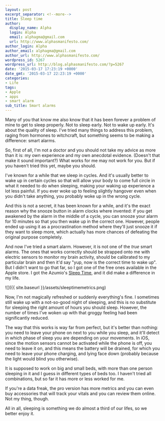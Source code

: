```yaml
---
layout: post
excerpt_separator: <!--more-->
title: Sleep time
author:
  display_name: Alpha
  login: Alpha
  email: alphagma@gmail.com
  url: http://www.alphasmanifesto.com/
author_login: Alpha
author_email: alphagma@gmail.com
author_url: http://www.alphasmanifesto.com/
wordpress_id: 5267
wordpress_url: http://blog.alphasmanifesto.com/?p=5267
date: '2015-03-17 17:23:19 +0000'
date_gmt: '2015-03-17 22:23:19 +0000'
categories:
- Life
tags:
- Apple
- apps
- smart alarm
sub_title: Smart alarms
---
```


Many of you that know me also know that it has been forever a problem of mine to get to sleep properly. Not to sleep early. Not to wake up early. It's about the quality of sleep. I've tried many things to address this problem, raging from hormones to witchcraft, but something seems to be making a difference: smart alarms.

<!--more-->

So, first of all, I'm not a doctor and you should not take my advice as more than it is: my own experience and my own anecdotal evidence. (Doesn't that make it sound important?) What works for me may not work for you. But if you haven't tried this yet, maybe you should.

I've known for a while that we sleep in cycles. And it's usually better to wake up in certain cycles so that will allow your body to come full circle in what it needed to do when sleeping, making your waking up experience a lot less painful. If you ever woke up to feeling slightly hangover even when you didn't take anything, you probably woke up in the wrong cycle.

And this is not a secret, it has been known for a while, and it's the exact reason why the snooze button in alarm clocks where invented: if you get awakened by the alarm in the middle of a cycle, you can snooze your alarm for 10 minutes so that you then wake up in the correct one. However, people ended up using it as a procrastination method where they'll just snooze it if they want to sleep more, which actually has more chances of defeating the original purpose completely.

And now I've tried a smart alarm. However, it is not one of the _true_ smart alarms. The ones that works correctly should be strapped onto me with electric sensors to monitor my brain activity, should be calibrated to my particular brain and then it'd say "yup, now is the correct time to wake up". But I didn't want to go that far, so I got one of the free ones available in the Apple store. I got the Azumio's [Sleep Time](http://www.azumio.com/s/sleeptime/index.html), and it did make a difference in my life.

![]({{ site.baseurl }}/assets/sleeptimemetrics.png)


Now, I'm not magically refreshed or suddenly everything's fine. I sometimes still wake up with a not-so-good night of sleeping, and this is no substitute for sleeping the right amount of hours you should sleep. However, the number of times I've woken up with that groggy feeling had been significantly reduced.

The way that this works is way far from perfect, but it's better than nothing: you need to leave your phone on next to you while you sleep, and it'll detect in which phase of sleep you are depending on your movements. In iOS, since the motion sensors cannot be activated while the phone is off, you need to leave it on, and this means the battery will be drained, for which you need to leave your phone charging, and lying face down (probably because the light would blind you otherwise).

It is supposed to work on big and small beds, with more than one person sleeping in it and I guess in different types of beds too. I haven't tried all combinations, but so far it has more or less worked for me.

If you're a data freak, the pro version has more metrics and you can even buy accessories that will track your vitals and you can review them online. Not my thing, though.

All in all, sleeping is something we do almost a third of our lifes, so we better enjoy it.
